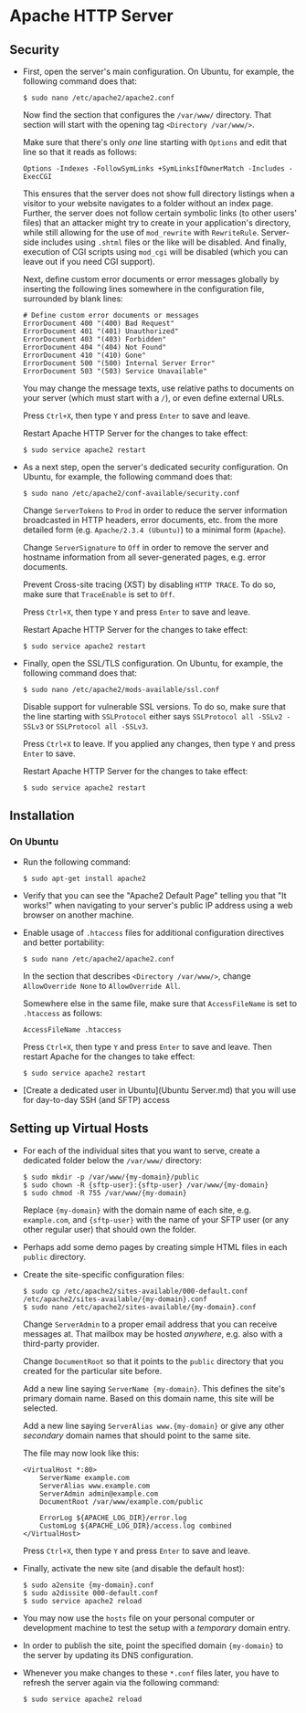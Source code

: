 # Apache HTTP Server

## Security

 * First, open the server's main configuration. On Ubuntu, for example, the following command does that:

   ```
   $ sudo nano /etc/apache2/apache2.conf
   ```

   Now find the section that configures the `/var/www/` directory. That section will start with the opening tag `<Directory /var/www/>`.

   Make sure that there's only *one* line starting with `Options` and edit that line so that it reads as follows:

   ```
   Options -Indexes -FollowSymLinks +SymLinksIfOwnerMatch -Includes -ExecCGI
   ```

   This ensures that the server does not show full directory listings when a visitor to your website navigates to a folder without an index page. Further, the server does not follow certain symbolic links (to other users' files) that an attacker might try to create in your application's directory, while still allowing for the use of `mod_rewrite` with `RewriteRule`. Server-side includes using `.shtml` files or the like will be disabled. And finally, execution of CGI scripts using `mod_cgi` will be disabled (which you can leave out if you need CGI support).

   Next, define custom error documents or error messages globally by inserting the following lines somewhere in the configuration file, surrounded by blank lines:

   ```
   # Define custom error documents or messages
   ErrorDocument 400 "(400) Bad Request"
   ErrorDocument 401 "(401) Unauthorized"
   ErrorDocument 403 "(403) Forbidden"
   ErrorDocument 404 "(404) Not Found"
   ErrorDocument 410 "(410) Gone"
   ErrorDocument 500 "(500) Internal Server Error"
   ErrorDocument 503 "(503) Service Unavailable"
   ```

   You may change the message texts, use relative paths to documents on your server (which must start with a `/`), or even define external URLs.

   Press `Ctrl+X`, then type `Y` and press `Enter` to save and leave.

   Restart Apache HTTP Server for the changes to take effect:

   ```
   $ sudo service apache2 restart
   ```

 * As a next step, open the server's dedicated security configuration. On Ubuntu, for example, the following command does that:

   ```
   $ sudo nano /etc/apache2/conf-available/security.conf
   ```

   Change `ServerTokens` to `Prod` in order to reduce the server information broadcasted in HTTP headers, error documents, etc. from the more detailed form (e.g. `Apache/2.3.4 (Ubuntu)`) to a minimal form (`Apache`).

   Change `ServerSignature` to `Off` in order to remove the server and hostname information from all sever-generated pages, e.g. error documents.

   Prevent Cross-site tracing (XST) by disabling `HTTP TRACE`. To do so, make sure that `TraceEnable` is set to `Off`.

   Press `Ctrl+X`, then type `Y` and press `Enter` to save and leave.

   Restart Apache HTTP Server for the changes to take effect:

   ```
   $ sudo service apache2 restart
   ```

 * Finally, open the SSL/TLS configuration. On Ubuntu, for example, the following command does that:

   ```
   $ sudo nano /etc/apache2/mods-available/ssl.conf
   ```

   Disable support for vulnerable SSL versions. To do so, make sure that the line starting with `SSLProtocol` either says `SSLProtocol all -SSLv2 -SSLv3` or  `SSLProtocol all -SSLv3`.

   Press `Ctrl+X` to leave. If you applied any changes, then type `Y` and press `Enter` to save.

   Restart Apache HTTP Server for the changes to take effect:

   ```
   $ sudo service apache2 restart
   ```

## Installation

### On Ubuntu

 * Run the following command:

   ```
   $ sudo apt-get install apache2
   ```

 * Verify that you can see the "Apache2 Default Page" telling you that "It works!" when navigating to your server's public IP address using a web browser on another machine.

 * Enable usage of `.htaccess` files for additional configuration directives and better portability:

   ```
   $ sudo nano /etc/apache2/apache2.conf
   ```

   In the section that describes `<Directory /var/www/>`, change `AllowOverride None` to `AllowOverride All`.

   Somewhere else in the same file, make sure that `AccessFileName` is set to `.htaccess` as follows:

   ```
   AccessFileName .htaccess
   ```

   Press `Ctrl+X`, then type `Y` and press `Enter` to save and leave. Then restart Apache for the changes to take effect:

   ```
   $ sudo service apache2 restart
   ```

 * [Create a dedicated user in Ubuntu](Ubuntu Server.md) that you will use for day-to-day SSH (and SFTP) access

## Setting up Virtual Hosts

 * For each of the individual sites that you want to serve, create a dedicated folder below the `/var/www/` directory:

   ```
   $ sudo mkdir -p /var/www/{my-domain}/public
   $ sudo chown -R {sftp-user}:{sftp-user} /var/www/{my-domain}
   $ sudo chmod -R 755 /var/www/{my-domain}
   ```

   Replace `{my-domain}` with the domain name of each site, e.g. `example.com`, and `{sftp-user}` with the name of your SFTP user (or any other regular user) that should own the folder.

 * Perhaps add some demo pages by creating simple HTML files in each `public` directory.

 * Create the site-specific configuration files:

   ```
   $ sudo cp /etc/apache2/sites-available/000-default.conf /etc/apache2/sites-available/{my-domain}.conf
   $ sudo nano /etc/apache2/sites-available/{my-domain}.conf
   ```

   Change `ServerAdmin` to a proper email address that you can receive messages at. That mailbox may be hosted *anywhere*, e.g. also with a third-party provider.

   Change `DocumentRoot` so that it points to the `public` directory that you created for the particular site before.

   Add a new line saying `ServerName {my-domain}`. This defines the site's primary domain name. Based on this domain name, this site will be selected.

   Add a new line saying `ServerAlias www.{my-domain}` or give any other *secondary* domain names that should point to the same site.

   The file may now look like this:

   ```
   <VirtualHost *:80>
       ServerName example.com
       ServerAlias www.example.com
       ServerAdmin admin@example.com
       DocumentRoot /var/www/example.com/public

       ErrorLog ${APACHE_LOG_DIR}/error.log
       CustomLog ${APACHE_LOG_DIR}/access.log combined
   </VirtualHost>
   ```

   Press `Ctrl+X`, then type `Y` and press `Enter` to save and leave.

 * Finally, activate the new site (and disable the default host):

   ```
   $ sudo a2ensite {my-domain}.conf
   $ sudo a2dissite 000-default.conf
   $ sudo service apache2 reload
   ```

 * You may now use the `hosts` file on your personal computer or development machine to test the setup with a *temporary* domain entry.

 * In order to publish the site, point the specified domain `{my-domain}` to the server by updating its DNS configuration.

 * Whenever you make changes to these `*.conf` files later, you have to refresh the server again via the following command:

   ```
   $ sudo service apache2 reload
   ```
